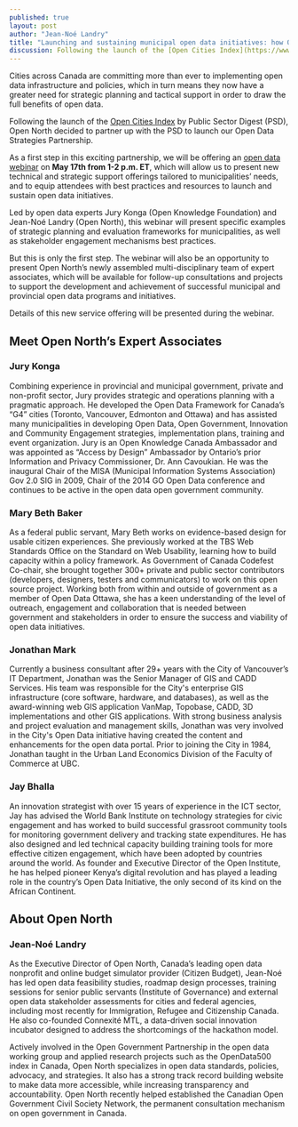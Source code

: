 ```yaml
---
published: true
layout: post
author: "Jean-Noé Landry"
title: "Launching and sustaining municipal open data initiatives: how Open North can help"
discussion: Following the launch of the [Open Cities Index](https://www.publicsectordigest.com/Articles/view/1547) by Public Sector Digest (PSD), Open North decided to launch its Open Data Strategies Partnership.
---
```

Cities across Canada are committing more than ever to implementing open data infrastructure and policies, which in turn means they now have a greater need for strategic planning and tactical support in order to draw the full benefits of open data.

Following the launch of the [Open Cities Index](https://www.publicsectordigest.com/Articles/view/1547) by Public Sector Digest (PSD), Open North decided to partner up with the PSD to launch our Open Data Strategies Partnership.

As a first step in this exciting partnership, we will be offering an [open data webinar](https://www.publicsectordigest.com/products/view/832) on **May 17th from 1-2 p.m. ET**, which will allow us to present new technical and strategic support offerings tailored to municipalities’ needs, and to equip attendees with best practices and resources to launch and sustain open data initiatives.

Led by open data experts Jury Konga (Open Knowledge Foundation) and Jean-Noé Landry (Open North), this webinar will present specific examples of strategic planning and evaluation frameworks for municipalities, as well as stakeholder engagement mechanisms best practices.

But this is only the first step. The webinar will also be an opportunity to present Open North’s newly assembled multi-disciplinary team of expert associates, which will be available for follow-up consultations and projects to support the development and achievement of successful municipal and provincial open data programs and initiatives.

Details of this new service offering will be presented during the webinar.


## Meet Open North’s Expert Associates

### Jury Konga
Combining experience in provincial and municipal government, private and non-profit sector, Jury provides strategic and operations planning with a pragmatic approach.  He developed the Open Data Framework for Canada’s “G4” cities (Toronto, Vancouver, Edmonton and Ottawa) and has assisted many municipalities in developing Open Data, Open Government, Innovation and Community Engagement strategies, implementation plans, training and event organization. Jury is an Open Knowledge Canada Ambassador and was appointed as “Access by Design” Ambassador by Ontario’s prior Information and Privacy Commissioner, Dr. Ann Cavoukian. He was the inaugural Chair of the MISA (Municipal Information Systems Association) Gov 2.0 SIG in 2009, Chair of the 2014 GO Open Data conference and continues to be active in the open data open government community.

### Mary Beth Baker
As a federal public servant, Mary Beth works on evidence-­based design for usable citizen experiences. She previously worked at the TBS Web Standards Office on the Standard on Web Usability, learning how to build capacity within a policy framework. As Government of Canada Codefest Co-­chair, she brought together 300+ private and public sector contributors (developers, designers, testers and communicators) to work on this open source project. Working both from within and outside of government as a member of Open Data Ottawa, she has a keen understanding of the level of outreach, engagement and collaboration that is needed between government and stakeholders in order to ensure the success and viability of open data initiatives.

### Jonathan Mark
Currently a business consultant after 29+ years with the City of Vancouver’s IT Department, Jonathan was the Senior Manager of GIS and CADD Services. His team was responsible for the City's enterprise GIS infrastructure (core software, hardware, and databases), as well as the award-winning web GIS application VanMap, Topobase, CADD, 3D implementations and other GIS applications. With strong business analysis and project evaluation and management skills, Jonathan was very involved in the City's Open Data initiative having created the content and enhancements for the open data portal.  Prior to joining the City in 1984, Jonathan taught in the Urban Land Economics Division of the Faculty of Commerce at UBC.

### Jay Bhalla
An innovation strategist with over 15 years of experience in the ICT sector, Jay has advised the World Bank Institute on technology strategies for civic engagement and has worked to build successful grassroot community tools for monitoring government delivery and tracking state expenditures. He has also designed and led technical capacity building training tools for more effective citizen engagement, which have been adopted by countries around the world. As founder and Executive Director of the Open Institute, he has helped pioneer Kenya’s digital revolution and has played a leading role in the country’s Open Data Initiative, the only second of its kind on the African Continent.


## About Open North

### Jean-Noé Landry
As the Executive Director of Open North, Canada’s leading open data nonprofit and online budget simulator provider (Citizen Budget), Jean-Noé has led open data feasibility studies, roadmap design processes, training sessions for senior public servants (Institute of Governance) and external open data stakeholder assessments for cities and federal agencies, including most recently for Immigration, Refugee and Citizenship Canada. He also co-founded Connexité MTL, a data-driven social innovation incubator designed to address the shortcomings of the hackathon model.

Actively involved in the Open Government Partnership in the open data working group and applied research projects such as the OpenData500 index in Canada, Open North specializes in open data standards, policies, advocacy, and strategies. It also has a strong track record building website to make data more accessible, while increasing transparency and accountability. Open North recently helped established the Canadian Open Government Civil Society Network, the permanent consultation mechanism on open government in Canada.
